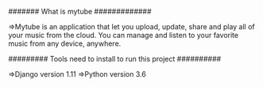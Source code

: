 ####### What is mytube #############

=>Mytube is an application that let you upload, update, share and play all of your music from the cloud. You can manage and listen to your  favorite music from any device, anywhere.

######### Tools need to install to run this project ##########

=>Django version 1.11
=>Python version 3.6
